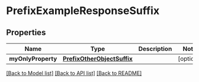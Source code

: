 # PrefixExampleResponseSuffix

## Properties
Name | Type | Description | Notes
------------ | ------------- | ------------- | -------------
**myOnlyProperty** | [**PrefixOtherObjectSuffix**](PrefixOtherObjectSuffix.md) |  | [optional] 

[[Back to Model list]](../README.md#documentation-for-models) [[Back to API list]](../README.md#documentation-for-api-endpoints) [[Back to README]](../README.md)


